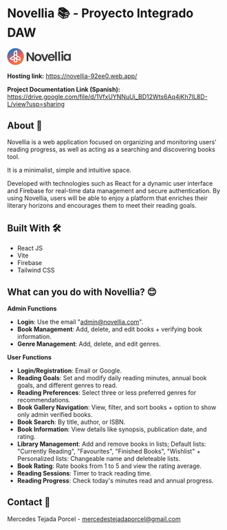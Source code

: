 # Novellia 📚 - Proyecto Integrado DAW
<a href="https://novellia-92ee0.web.app">
    <img src="src/assets/img/logo.png" alt="Logo" width="150">
</a>

**Hosting link:** https://novellia-92ee0.web.app/

**Project Documentation Link (Spanish):** https://drive.google.com/file/d/1VfxUYNNuUi_BD12Wts6Aq4jKh7IL8D-L/view?usp=sharing


## About 💬
Novellia is a web application focused on organizing and monitoring users' reading progress, as well as acting as a searching and discovering books tool. 

It is a minimalist, simple and intuitive space.

Developed with technologies such as React for a dynamic user interface and Firebase for real-time data management and secure authentication. By using Novellia, users will be able to enjoy a platform that enriches their literary horizons and encourages them to meet their reading goals.


## Built With 🛠

* React JS
* Vite
* Firebase
* Tailwind CSS


## What can you do with Novellia? 😊

**Admin Functions**

- **Login**: Use the email "admin@novellia.com".
- **Book Management**: Add, delete, and edit books + verifying book information.
- **Genre Management**: Add, delete, and edit genres.

**User Functions**

- **Login/Registration**: Email or Google.
- **Reading Goals**: Set and modify daily reading minutes, annual book goals, and different genres to read.
- **Reading Preferences**: Select three or less preferred genres for recommendations.
- **Book Gallery Navigation**: View, filter, and sort books + option to show only admin verified books.
- **Book Search**: By title, author, or ISBN.
- **Book Information**: View details like synopsis, publication date, and rating.
- **Library Management**: Add and remove books in lists; Default lists: "Currently Reading", "Favourites", "Finished Books", "Wishlist" + Personalized lists: Changeable name and deleteable lists.
- **Book Rating**: Rate books from 1 to 5 and view the rating average.
- **Reading Sessions**: Timer to track reading time.
- **Reading Progress**: Check today's minutes read and annual progress.



## Contact 📧
Mercedes Tejada Porcel - mercedestejadaporcel@gmail.com




